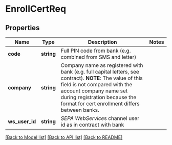# EnrollCertReq

## Properties
Name | Type | Description | Notes
------------ | ------------- | ------------- | -------------
**code** | **string** | Full PIN code from bank (e.g. combined from SMS and letter) | 
**company** | **string** | Company name as registered with bank (e.g. full capital letters, see contract). **NOTE**: The value of this field is not compared with the account company name set during registration because the format for cert enrollment differs between banks. | 
**ws_user_id** | **string** | *SEPA WebService*s channel user id as in contract with bank | 

[[Back to Model list]](../README.md#documentation-for-models) [[Back to API list]](../README.md#documentation-for-api-endpoints) [[Back to README]](../README.md)


